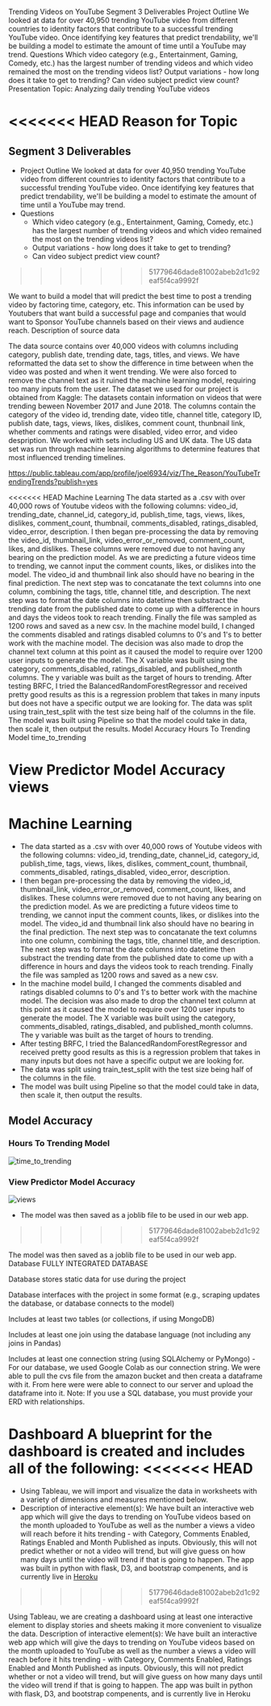 Trending Videos on YouTube
Segment 3 Deliverables
Project Outline We looked at data for over 40,950 trending YouTube video from different countries to identity factors that contribute to a successful trending YouTube video. Once identifying key features that predict trendability, we'll be building a model to estimate the amount of time until a YouTube may trend.
Questions
Which video category (e.g., Entertainment, Gaming, Comedy, etc.) has the largest number of trending videos and which video remained the most on the trending videos list?
Output variations - how long does it take to get to trending?
Can video subject predict view count?
Presentation
Topic: Analyzing daily trending YouTube videos

<<<<<<< HEAD
Reason for Topic
=======
## Segment 3 Deliverables

- Project Outline
We looked at data for over 40,950 trending YouTube video from different countries to identity factors that contribute to a successful trending YouTube video. Once identifying key features that predict trendability, we'll be building a model to estimate the amount of time until a YouTube may trend.
- Questions
	- Which video category (e.g., Entertainment, Gaming, Comedy, etc.) has the largest number of trending videos and which video remained the most on the trending videos list?
	- Output variations - how long does it take to get to trending?
	- Can video subject predict view count?
>>>>>>> 51779646dade81002abeb2d1c92eaf5f4ca9992f

We want to build a model that will predict the best time to post a trending video by factoring time, category, etc.
This information can be used by Youtubers that want build a successful page and companies that would want to Sponsor YouTube channels based on their views and audience reach.
Description of source data

The data source contains over 40,000 videos with columns including category, publish date, trending date, tags, titles, and views. We have reformatted the data set to show the difference in time between when the video was posted and when it went trending. We were also forced to remove the channel text as it ruined the machine learning model, requiring too many inputs from the user.
The dataset we used for our project is obtained from Kaggle: The datasets contain information on videos that were trending beween November 2017 and June 2018. The columns contain the category of the video id, trending date, video title, channel title, category ID, publish date, tags, views, likes, dislikes, comment count, thunbnail link, whether comments and ratings were disabled, video error, and video despription. We worked with sets including US and UK data.
The US data set was run through machine learning algorithms to determine features that most influenced trending timelines.

https://public.tableau.com/app/profile/joel6934/viz/The_Reason/YouTubeTrendingTrends?publish=yes

<<<<<<< HEAD
Machine Learning
The data started as a .csv with over 40,000 rows of Youtube videos with the following columns: video_id, trending_date, channel_id, category_id, publish_time, tags, views, likes, dislikes, comment_count, thumbnail, comments_disabled, ratings_disabled, video_error, description.
I then began pre-processing the data by removing the video_id, thumbnail_link, video_error_or_removed, comment_count, likes, and dislikes. These columns were removed due to not having any bearing on the prediction model. As we are predicting a future videos time to trending, we cannot input the comment counts, likes, or dislikes into the model. The video_id and thumbnail link also should have no bearing in the final prediction. The next step was to concatanate the text columns into one column, combining the tags, title, channel title, and description. The next step was to format the date columns into datetime then substract the trending date from the published date to come up with a difference in hours and days the videos took to reach trending. Finally the file was sampled as 1200 rows and saved as a new csv.
In the machine model build, I changed the comments disabled and ratings disabled columns to 0's and 1's to better work with the machine model. The decision was also made to drop the channel text column at this point as it caused the model to require over 1200 user inputs to generate the model. The X variable was built using the category, comments_disabled, ratings_disabled, and published_month columns. The y variable was built as the target of hours to trending.
After testing BRFC, I tried the BalancedRandomForestRegressor and received pretty good results as this is a regression problem that takes in many inputs but does not have a specific output we are looking for.
The data was split using train_test_split with the test size being half of the columns in the file.
The model was built using Pipeline so that the model could take in data, then scale it, then output the results.
Model Accuracy
Hours To Trending Model
time_to_trending

View Predictor Model Accuracy
views
=======
# Machine Learning
- The data started as a .csv with over 40,000 rows of Youtube videos with the following columns: video_id, trending_date, channel_id, category_id, publish_time, tags, views, likes, dislikes, comment_count, thumbnail, comments_disabled, ratings_disabled, video_error, description.
- I then began pre-processing the data by removing the video_id, thumbnail_link, video_error_or_removed, comment_count, likes, and dislikes.  These columns were removed due to not having any bearing on the prediction model.  As we are predicting a future videos time to trending, we cannot input the comment counts, likes, or dislikes into the model.  The video_id and thumbnail link also should have no bearing in the final prediction. The next step was to concatanate the text columns into one column, combining the tags, title, channel title, and description.  The next step was to format the date columns into datetime then substract the trending date from the published date to come up with a difference in hours and days the videos took to reach trending.  Finally the file was sampled as 1200 rows and saved as a new csv.    
- In the machine model build, I changed the comments disabled and ratings disabled columns to 0's and 1's to better work with the machine model.  The decision was also made to drop the channel text column at this point as it caused the model to require over 1200 user inputs to generate the model.  The X variable was built using the category, comments_disabled, ratings_disabled, and published_month columns.  The y variable was built as the target of hours to trending.  
- After testing BRFC, I tried the BalancedRandomForestRegressor and received pretty good results as this is a regression problem that takes in many inputs but does not have a specific output we are looking for.
- The data was split using train_test_split with the test size being half of the columns in the file.  
- The model was built using Pipeline so that the model could take in data, then scale it, then output the results.
## Model Accuracy
### Hours To Trending Model
![time_to_trending](https://github.com/jereediv/The_Reason/blob/fb434c5b57352955d380bd89288e81f06601b8c8/Images/US_model_accuracy.png)

### View Predictor Model Accuracy
![views](https://github.com/jereediv/The_Reason/blob/fb434c5b57352955d380bd89288e81f06601b8c8/Images/Views_accuracy.png)



- The model was then saved as a joblib file to be used in our web app.
>>>>>>> 51779646dade81002abeb2d1c92eaf5f4ca9992f

The model was then saved as a joblib file to be used in our web app.
Database
FULLY INTEGRATED DATABASE

 Database stores static data for use during the project

 Database interfaces with the project in some format (e.g., scraping updates the database, or database connects to the model)

 Includes at least two tables (or collections, if using MongoDB)

 Includes at least one join using the database language (not including any joins in Pandas)

Includes at least one connection string (using SQLAlchemy or PyMongo) -For our database, we used Google Colab as our connection string. We were able to pull the cvs file from the amazon bucket and then creata a dataframe with it. From here were were able to connect to our server and upload the dataframe into it. Note: If you use a SQL database, you must provide your ERD with relationships.

Dashboard
A blueprint for the dashboard is created and includes all of the following:
<<<<<<< HEAD
=======
- Using Tableau, we will import and visualize the data in worksheets with a variety of dimensions and measures mentioned below.
- Description of interactive element(s): We have built an interactive web app which will give the days to trending on YouTube videos based on the month uploaded to YouTube as well as the number a views a video will reach before it hits trending - with Category, Comments Enabled, Ratings Enabled and Month Published as inputs. Obviously, this will not predict whether or not a video will trend, but will give guess on how many days until the video will trend if that is going to happen. The app was built in python with flask, D3, and bootstrap compenents, and is currently live in [Heroku](https://trendingpickles.herokuapp.com/)
>>>>>>> 51779646dade81002abeb2d1c92eaf5f4ca9992f

Using Tableau, we are creating a dashboard using at least one interactive element to display stories and sheets making it more convenient to visualize the data.
Description of interactive element(s): We have built an interactive web app which will give the days to trending on YouTube videos based on the month uploaded to YouTube as well as the number a views a video will reach before it hits trending - with Category, Comments Enabled, Ratings Enabled and Month Published as inputs. Obviously, this will not predict whether or not a video will trend, but will give guess on how many days until the video will trend if that is going to happen. The app was built in python with flask, D3, and bootstrap compenents, and is currently live in Heroku